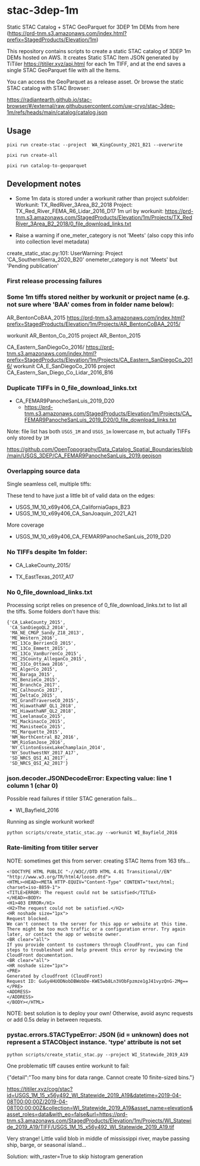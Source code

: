 # stac-3dep-1m
Static STAC Catalog + STAC GeoParquet for 3DEP 1m DEMs from here (https://prd-tnm.s3.amazonaws.com/index.html?prefix=StagedProducts/Elevation/1m)


This repository contains scripts to create a static STAC catalog of 3DEP 1m DEMs hosted on AWS. It creates Static STAC Item JSON generated by TiTiler https://titiler.xyz/api.html for each 1m TIFF, and at the end saves a single STAC GeoParquet file with all the Items.

You can access the GeoParquet as a release asset. Or browse the static STAC catalog with STAC Browser:

https://radiantearth.github.io/stac-browser/#/external/raw.githubusercontent.com/uw-cryo/stac-3dep-1m/refs/heads/main/catalog/catalog.json


## Usage

```
pixi run create-stac --project  WA_KingCounty_2021_B21 --overwrite
```

```
pixi run create-all
```

```
pixi run catalog-to-geoparquet
```


## Development notes

* Some 1m data is stored under a workunit rather than project subfolder:
Workunit: TX_RedRiver_3Area_B2_2018
Project: TX_Red_River_FEMA_R6_Lidar_2016_D17
1m url by workunit: https://prd-tnm.s3.amazonaws.com/StagedProducts/Elevation/1m/Projects/TX_RedRiver_3Area_B2_2018/0_file_download_links.txt

* Raise a warning if one_meter_category is not 'Meets' (also copy this info into collection level metadata)

create_static_stac.py:101: UserWarning: Project 'CA_SouthernSierra_2020_B20' onemeter_category is not 'Meets' but 'Pending publication'


### First release processing failures


### Some 1m tiffs stored neither by workunit or project name (e.g. not sure where 'BAA' comes from in folder name below):
AR_BentonCoBAA_2015
https://prd-tnm.s3.amazonaws.com/index.html?prefix=StagedProducts/Elevation/1m/Projects/AR_BentonCoBAA_2015/

workunit                                              AR_Benton_Co_2015
project                                                  AR_Benton_2015

CA_Eastern_SanDiegoCo_2016/
https://prd-tnm.s3.amazonaws.com/index.html?prefix=StagedProducts/Elevation/1m/Projects/CA_Eastern_SanDiegoCo_2016/
workunit                                           CA_E_SanDiegoCo_2016
project                          CA_Eastern_San_Diego_Co_Lidar_2016_B16

### Duplicate TIFFs in 0_file_download_links.txt

* CA_FEMAR9PanocheSanLuis_2019_D20
   - https://prd-tnm.s3.amazonaws.com/StagedProducts/Elevation/1m/Projects/CA_FEMAR9PanocheSanLuis_2019_D20/0_file_download_links.txt

Note: file list has both `USGS_1M` and `USGS_1m` lowercase m, but actually TIFFs only stored by `1M`

https://github.com/OpenTopography/Data_Catalog_Spatial_Boundaries/blob/main/USGS_3DEP/CA_FEMAR9PanocheSanLuis_2019.geojson


### Overlapping source data

Single seamless cell, multiple tiffs:

These tend to have just a little bit of valid data on the edges:
* USGS_1M_10_x69y406_CA_CaliforniaGaps_B23
* USGS_1M_10_x69y406_CA_SanJoaquin_2021_A21

More coverage
* USGS_1M_10_x69y406_CA_FEMAR9PanocheSanLuis_2019_D20

### No TIFFs despite 1m folder:

* CA_LakeCounty_2015/

* TX_EastTexas_2017_A17


### No 0_file_download_links.txt

Processing script relies on presence of 0_file_download_links.txt to list all the tiffs. Some folders don't have this:

```
{'CA_LakeCounty_2015',
 'CA_SanDiegoQL2_2014',
 'MA_NE_CMGP_Sandy_Z18_2013',
 'ME_Western_2016',
 'MI_13Co_BerrienCO_2015',
 'MI_13Co_Emmett_2015',
 'MI_13Co_VanBurrenCo_2015',
 'MI_25County_AlleganCo_2015',
 'MI_31Co_Ottawa_2016',
 'MI_AlgerCo_2015',
 'MI_Baraga_2015',
 'MI_BenzieCo_2015',
 'MI_BranchCo_2017',
 'MI_CalhounCo_2017',
 'MI_DeltaCo_2015',
 'MI_GrandTraverseCO_2015',
 'MI_HiawathaNF_QL1_2018',
 'MI_HiawathaNF_QL2_2018',
 'MI_LeelanauCo_2015',
 'MI_MackinacCo_2015',
 'MI_ManisteeCo_2015',
 'MI_Marquette_2015',
 'NM_NorthCentral_B2_2016',
 'NM_RioSanJose_2016',
 'NY_ClintonEssexLakeChamplain_2014',
 'NY_SouthwestNY_2017_A17',
 'SD_NRCS_QSI_A1_2017',
 'SD_NRCS_QSI_A2_2017'}
```



### json.decoder.JSONDecodeError: Expecting value: line 1 column 1 (char 0)

Possible read failures if titiler STAC generation fails...
* WI_Bayfield_2016

Running as single workunit worked!
```
python scripts/create_static_stac.py --workunit WI_Bayfield_2016
```


### Rate-limiting from titiler server

NOTE: sometimes get this from server:
creating STAC Items from 163 tifs...
```
<!DOCTYPE HTML PUBLIC "-//W3C//DTD HTML 4.01 Transitional//EN" "http://www.w3.org/TR/html4/loose.dtd">
<HTML><HEAD><META HTTP-EQUIV="Content-Type" CONTENT="text/html; charset=iso-8859-1">
<TITLE>ERROR: The request could not be satisfied</TITLE>
</HEAD><BODY>
<H1>403 ERROR</H1>
<H2>The request could not be satisfied.</H2>
<HR noshade size="1px">
Request blocked.
We can't connect to the server for this app or website at this time. There might be too much traffic or a configuration error. Try again later, or contact the app or website owner.
<BR clear="all">
If you provide content to customers through CloudFront, you can find steps to troubleshoot and help prevent this error by reviewing the CloudFront documentation.
<BR clear="all">
<HR noshade size="1px">
<PRE>
Generated by cloudfront (CloudFront)
Request ID: GuGy4HUODNobDBWobDe-KWE5wb8Ln3VObFpzmze1gJ41vyzQnG-2Mg==
</PRE>
<ADDRESS>
</ADDRESS>
</BODY></HTML>
```

NOTE: best solution is to deploy your own! Otherwise, avoid async requests or add 0.5s delay in between requests.



### pystac.errors.STACTypeError: JSON (id = unknown) does not represent a STACObject instance. 'type' attribute is not set

```
python scripts/create_static_stac.py --project WI_Statewide_2019_A19
```

One problematic tiff causes entire workunit to fail:

{"detail":"Too many bins for data range. Cannot create 10 finite-sized bins."}

https://titiler.xyz/cog/stac?id=USGS_1M_15_x56y492_WI_Statewide_2019_A19&datetime=2019-04-08T00:00:00Z/2019-04-08T00:00:00Z&collection=WI_Statewide_2019_A19&asset_name=elevation&asset_roles=data&with_eo=false&url=https://prd-tnm.s3.amazonaws.com/StagedProducts/Elevation/1m/Projects/WI_Statewide_2019_A19/TIFF/USGS_1M_15_x56y492_WI_Statewide_2019_A19.tif

Very strange! Little valid blob in middle of mississippi river, maybe passing ship, barge, or seasonal island...

Solution: with_raster=True to skip histogram generation
